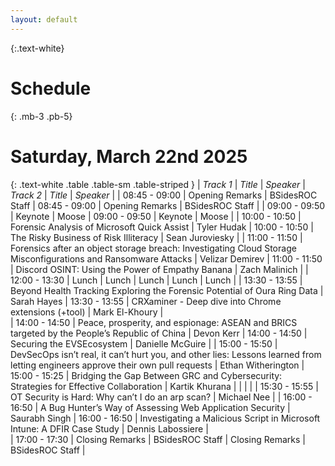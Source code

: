 ```yaml
---
layout: default
---
```

{:.text-white}
# Schedule

{: .mb-3 .pb-5}
# Saturday, March 22nd 2025

{: .text-white .table .table-sm .table-striped }
| *Track 1*     | *Title* | *Speaker* | *Track 2* | *Title* | *Speaker* |
| 08:45 - 09:00 | Opening Remarks | BSidesROC Staff | 08:45 - 09:00 | Opening Remarks | BSidesROC Staff |
| 09:00 - 09:50 | Keynote | Moose | 09:00 - 09:50 | Keynote | Moose |
| 10:00 - 10:50 | Forensic Analysis of Microsoft Quick Assist | Tyler Hudak | 10:00 - 10:50 | The Risky Business of Risk Illiteracy |  Sean Juroviesky |
| 11:00 - 11:50 | Forensics after an object storage breach: Investigating Cloud Storage Misconfigurations and Ransomware Attacks | Velizar Demirev | 11:00 - 11:50 | Discord OSINT: Using the Power of Empathy Banana | Zach Malinich |
| 12:00 - 13:30 | Lunch | Lunch | Lunch | Lunch | Lunch |
| 13:30 - 13:55 | Beyond Health Tracking Exploring the Forensic Potential of Oura Ring Data | Sarah Hayes | 13:30 - 13:55 | CRXaminer - Deep dive into Chrome extensions (+tool) | Mark El-Khoury |  
| 14:00 - 14:50 | Peace, prosperity, and espionage: ASEAN and BRICS targeted by the People’s Republic of China | Devon Kerr | 14:00 - 14:50 | Securing the EVSEcosystem | Danielle McGuire |
| 15:00 - 15:50	| DevSecOps isn’t real, it can’t hurt you, and other lies: Lessons learned from letting engineers approve their own pull requests | Ethan Witherington | 15:00 - 15:25 | Bridging the Gap Between GRC and Cybersecurity: Strategies for Effective Collaboration | Kartik Khurana |
|  |  |  | 15:30 - 15:55 | OT Security is Hard: Why can’t I do an arp scan? | Michael Nee | 
| 16:00 - 16:50	| A Bug Hunter’s Way of Assessing Web Application Security | Saurabh Singh | 16:00 - 16:50 | Investigating a Malicious Script in Microsoft Intune: A DFIR Case Study | Dennis Labossiere |  
| 17:00 - 17:30 | Closing Remarks | BSidesROC Staff | Closing Remarks | BSidesROC Staff |